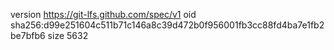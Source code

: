 version https://git-lfs.github.com/spec/v1
oid sha256:d99e251604c511b71c146a8c39d472b0f956001fb3cc88fd4ba7e1fb2be7bfb6
size 5632
